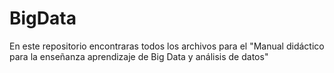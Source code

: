 # BigData

En este repositorio encontraras todos los archivos para el "Manual didáctico para la enseñanza aprendizaje de Big Data y análisis de datos"